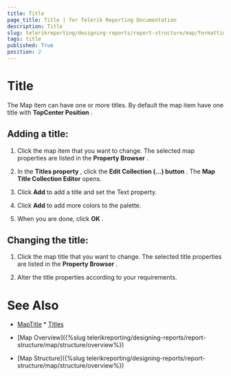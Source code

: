 ```yaml
---
title: Title
page_title: Title | for Telerik Reporting Documentation
description: Title
slug: telerikreporting/designing-reports/report-structure/map/formatting-a-map/title
tags: title
published: True
position: 2
---
```


# Title



The Map item can have one or more titles.         By default the map item have one title with __TopCenter Position__ .       

## Adding a title:

1. Click the map item that you want to change.    The selected map properties are listed in the __Property Browser__ .             

1. In the __Titles property__ , click the __Edit Collection (…) button__ .               The __Map Title Collection Editor__  opens.             

1. Click __Add__  to add a title and set the Text property.             

1. Click __Add__  to add more colors to the palette.             

1. When you are done, click __OK__ .             

## Changing the title:

1. Click the map title that you want to change.    The selected title properties are listed in the __Property Browser__ .             

1. Alter the title properties according to your requirements.             

# See Also
 * [MapTitle](/reporting/api/Telerik.Reporting.MapTitle)  * [Titles](/reporting/api/Telerik.Reporting.Map#Telerik_Reporting_Map_Titles) 

 * [Map Overview]({%slug telerikreporting/designing-reports/report-structure/map/structure/overview%})

 * [Map Structure]({%slug telerikreporting/designing-reports/report-structure/map/structure/overview%})

